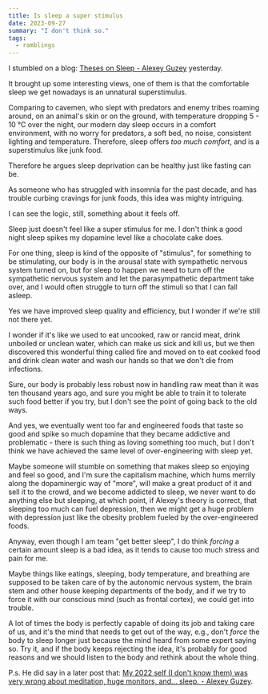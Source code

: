 ```yaml
---
title: Is sleep a super stimulus
date: 2023-09-27
summary: "I don't think so."
tags:
  - ramblings
---
```


I stumbled on a blog: [Theses on Sleep - Alexey Guzey](https://guzey.com/theses-on-sleep/) yesterday.

It brought up some interesting views, one of them is that the comfortable sleep we get nowadays is an unnatural superstimulus.

Comparing to cavemen, who slept with predators and enemy tribes roaming around, on an animal's skin or on the ground, with temperature dropping 5 - 10 ℃ over the night, our modern day sleep occurs in a comfort environment, with no worry for predators, a soft bed, no noise, consistent lighting and temperature. Therefore, sleep offers *too much comfort*, and is a superstimulus like junk food.

Therefore he argues sleep deprivation can be healthy just like fasting can be.

As someone who has struggled with insomnia for the past decade, and has trouble curbing cravings for junk foods, this idea was mighty intriguing.

I can see the logic, still, something about it feels off.

Sleep just doesn't feel like a super stimulus for me. I don't think a good night sleep spikes my dopamine level like a chocolate cake does.

For one thing, sleep is kind of the opposite of "stimulus", for something to be stimulating, our body is in the arousal state with sympathetic nervous system turned on, but for sleep to happen we need to turn off the sympathetic nervous system and let the parasympathetic department take over, and I would often struggle to turn off the stimuli so that I can fall asleep.

Yes we have improved sleep quality and efficiency, but I wonder if we're still not there yet.

I wonder if it's like we used to eat uncooked, raw or rancid meat, drink unboiled or unclean water, which can make us sick and kill us, but we then discovered this wonderful thing called fire and moved on to eat cooked food and drink clean water and wash our hands so that we don't die from infections.

Sure, our body is probably less robust now in handling raw meat than it was ten thousand years ago, and sure you might be able to train it to tolerate such food better if you try, but I don't see the point of going back to the old ways.

And yes, we eventually went too far and engineered foods that taste so good and spike so much dopamine that they became addictive and problematic - there is such thing as loving something too much, but I don't think we have achieved the same level of over-engineering with sleep yet. 

Maybe someone will stumble on something that makes sleep so enjoying and feel so good, and I'm sure the capitalism machine, which hums merrily along the dopaminergic way of "more", will make a great product of it and sell it to the crowd, and we become addicted to sleep, we never want to do anything else but sleeping, at which point, if Alexey's theory is correct, that sleeping too much can fuel depression, then we might get a huge problem with depression just like the obesity problem fueled by the over-engineered foods.

Anyway, even though I am team "get better sleep", I do think *forcing* a certain amount sleep is a bad idea, as it tends to cause too much stress and pain for me. 

Maybe things like eatings, sleeping, body temperature, and breathing are supposed to be taken care of by the autonomic nervous system, the brain stem and other house keeping departments of the body, and if we try to force it with our conscious mind (such as frontal cortex), we could get into trouble. 

A lot of times the body is perfectly capable of doing its job and taking care of us, and it's the mind that needs to get out of the way, e.g., don't *force* the body to sleep longer just because the mind heard from some expert saying so. Try it, and if the body keeps rejecting the idea, it's probably for good reasons and we should listen to the body and rethink about the whole thing.

P.s.
He did say in a later post that: [My 2022 self (I don't know them) was very wrong about meditation, huge monitors, and... sleep. - Alexey Guzey](https://guzey.com/2022-lessons/).